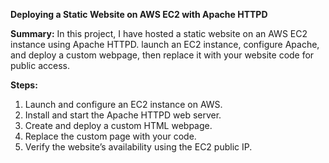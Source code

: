 **Deploying a Static Website on AWS EC2 with Apache HTTPD**

**Summary:**
In this project, I have hosted a static website on an AWS EC2 instance using Apache HTTPD. launch an EC2 instance, configure Apache, and deploy a custom webpage, then replace it with your website code for public access.

**Steps:**
1.	Launch and configure an EC2 instance on AWS.
2.	Install and start the Apache HTTPD web server.
3.	Create and deploy a custom HTML webpage.
4.	Replace the custom page with your code.
5.	Verify the website’s availability using the EC2 public IP.
